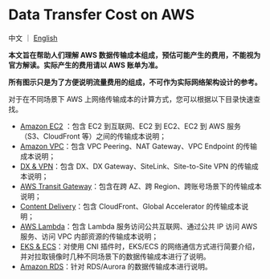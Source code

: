# Data Transfer Cost on AWS
 
中文 ｜ [English](README-EN.md)  

**本文旨在帮助人们理解 AWS 数据传输成本组成，预估可能产生的费用，不能视为官方解读。实际产生的费用请以 AWS 账单为准。**

**所有图示只是为了方便说明流量费用的组成，不可作为实际网络架构设计的参考。**

对于在不同场景下 AWS 上网络传输成本的计算方式，您可以根据以下目录快速查找。  

- [Amazon EC2](Compute/EC2/EC2-CN.md) ：包含 EC2 到互联网、EC2 到 EC2、EC2 到 AWS 服务（S3、CloudFront 等）之间的传输成本说明；
- [Amazon VPC](Networking/VPC/VPC-CN.md)：包含 VPC Peering、NAT Gateway、VPC Endpoint 的传输成本说明；
- [DX & VPN](Networking/Connection/Connection-CN.md)：包含 DX、DX Gateway、SiteLink、Site-to-Site VPN 的传输成本说明；
- [AWS Transit Gateway](Networking/TGW/TGW-CN.md)：包含在跨 AZ、跨 Region、跨账号场景下的传输成本说明；
- [Content Delivery](Networking/ContentDelivery/ContentDelivery-CN.md)：包含 CloudFront、Global Accelerator 的传输成本说明；
- [AWS Lambda](Compute/Lambda/Lambda-CN.md)：包含 Lambda 服务访问公共互联网、通过公共 IP 访问 AWS 服务、访问 VPC 内部资源的传输成本说明；
- [EKS & ECS](Compute/Container/Container-CN.md)：对使用 CNI 插件时，EKS/ECS 的网络通信方式进行简要介绍，并对拉取镜像时几种不同场景下的数据传输成本进行了说明。
- [Amazon RDS](Database/RDBMS/RDBMS-CN.md)：针对 RDS/Aurora 的数据传输成本进行说明。